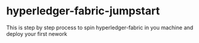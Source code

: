# hyperledger-fabric-jumpstart
This is step by step process to spin hyperledger-fabric in you machine and deploy your first nework
